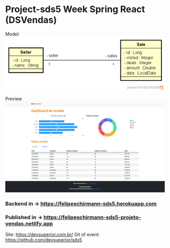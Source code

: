 # Project-sds5 Week Spring React (DSVendas)

Model: 
</br>
<img src="https://raw.githubusercontent.com/felipeschirmann/DSVendas/main/assets/sds3-mc.png" alt="model"/>

Preview
<img src="https://raw.githubusercontent.com/felipeschirmann/DSVendas/main/assets/felipeschirmann-sds5.png" alt="Preview"/>

### Backend in ->  https://felipeschirmann-sds5.herokuapp.com

### Published in -> https://felipeschirmann-sds5-projeto-vendas.netlify.app

Site: https://devsuperior.com.br/
Git of event: https://github.com/devsuperior/sds5